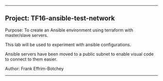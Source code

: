 -----------------------------------------------------------------------------

## Project: TF16-ansible-test-network

Purpose: To create an Ansible environment using terraform with master/slave servers.  

This lab will be used to experiment with ansible configurations.

Ansible servers have been moved to a public subnet to enable visual code to connect to them easier.

Author:  Frank Effrim-Botchey

-----------------------------------------------------------------------------

